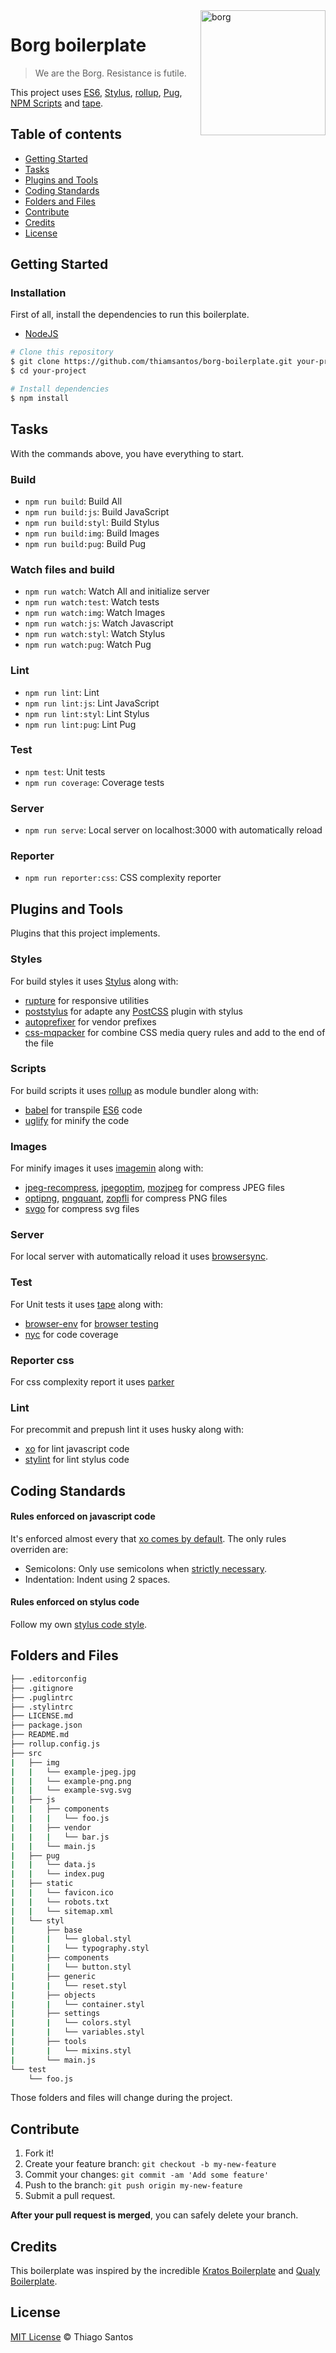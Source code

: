 <img src="https://cdn.rawgit.com/thiamsantos/borg-boilerplate/master/logo-borg.jpg" width="200" alt="borg" align="right">

# Borg boilerplate
> We are the Borg. Resistance is futile.

This project uses [ES6](http://www.ecma-international.org/ecma-262/6.0/), [Stylus](http://stylus-lang.com/), [rollup](http://rollupjs.org/), [Pug](https://github.com/pugjs/pug), [NPM Scripts](https://docs.npmjs.com/misc/scripts) and [tape](https://github.com/substack/tape).

## Table of contents

- [Getting Started](#getting-started)
- [Tasks](#tasks)
- [Plugins and Tools](#plugins-and-tools)
- [Coding Standards](#coding-standards)
- [Folders and Files](#folders-and-files)
- [Contribute](#contribute)
- [Credits](#credits)
- [License](#license)

## Getting Started
### Installation
First of all, install the dependencies to run this boilerplate.
- [NodeJS](https://nodejs.org/en/)

```sh
# Clone this repository
$ git clone https://github.com/thiamsantos/borg-boilerplate.git your-project
$ cd your-project

# Install dependencies
$ npm install
```

## Tasks
With the commands above, you have everything to start.

### Build
- `npm run build`: Build All
- `npm run build:js`: Build JavaScript
- `npm run build:styl`: Build Stylus
- `npm run build:img`: Build Images
- `npm run build:pug`: Build Pug

### Watch files and build
- `npm run watch`: Watch All and initialize server
- `npm run watch:test`: Watch tests
- `npm run watch:img`: Watch Images
- `npm run watch:js`: Watch Javascript
- `npm run watch:styl`: Watch Stylus
- `npm run watch:pug`: Watch Pug

### Lint
- `npm run lint`: Lint
- `npm run lint:js`: Lint JavaScript
- `npm run lint:styl`: Lint Stylus
- `npm run lint:pug`: Lint Pug

### Test
- `npm test`: Unit tests
- `npm run coverage`: Coverage tests

### Server
- `npm run serve`: Local server on localhost:3000 with automatically reload

### Reporter
- `npm run reporter:css`: CSS complexity reporter

## Plugins and Tools
Plugins that this project implements.

### Styles
For build styles it uses [Stylus](http://stylus-lang.com/) along with:
- [rupture](http://jescalan.github.io/rupture/) for responsive utilities
- [poststylus](https://github.com/seaneking/poststylus) for adapte any [PostCSS](http://postcss.org/) plugin with stylus
- [autoprefixer](https://github.com/postcss/autoprefixer) for vendor prefixes
- [css-mqpacker](https://github.com/hail2u/node-css-mqpacker) for combine CSS media query rules and add to the end of the file

### Scripts
For build scripts it uses [rollup](http://rollupjs.org/) as module bundler along with:
- [babel](https://babeljs.io/) for transpile [ES6](http://www.ecma-international.org/ecma-262/6.0/) code
- [uglify](https://github.com/mishoo/UglifyJS) for minify the code

### Images
For minify images it uses [imagemin](https://github.com/imagemin/imagemin) along with:
- [jpeg-recompress](https://github.com/imagemin/imagemin-jpeg-recompress), [jpegoptim](https://github.com/imagemin/imagemin-jpegoptim), [mozjpeg](https://github.com/imagemin/imagemin-mozjpeg) for compress JPEG files
- [optipng](https://github.com/imagemin/imagemin-optipng), [pngquant](https://github.com/imagemin/imagemin-pngquant), [zopfli](https://github.com/imagemin/imagemin-zopfli) for compress PNG files
- [svgo](https://github.com/imagemin/imagemin-svgo) for compress svg files

### Server
For local server with automatically reload it uses [browsersync](https://www.browsersync.io/).

### Test
For Unit tests it uses [tape](https://github.com/substack/tape) along with:
- [browser-env](https://github.com/lukechilds/browser-env) for [browser testing](https://github.com/avajs/ava/blob/master/docs/recipes/browser-testing.md#enjoy)
- [nyc](https://github.com/istanbuljs/nyc) for code coverage

### Reporter css
For css complexity report it uses [parker](https://github.com/katiefenn/parker)

### Lint
For precommit and prepush lint it uses husky along with:
- [xo](https://github.com/sindresorhus/xo) for lint javascript code
- [stylint](https://www.npmjs.com/package/stylint) for lint stylus code

## Coding Standards

#### Rules enforced on javascript code
It's enforced almost every that [xo comes by default](https://github.com/sindresorhus/xo). The only rules overriden are:

- Semicolons: Only use semicolons when [strictly necessary](http://standardjs.com/rules.html#semicolons).
- Indentation: Indent using 2 spaces.

#### Rules enforced on stylus code
Follow my own [stylus code style](https://github.com/thiamsantos/stylus-code-style).

## Folders and Files
```sh
├── .editorconfig
├── .gitignore
├── .puglintrc
├── .stylintrc
├── LICENSE.md
├── package.json
├── README.md
├── rollup.config.js
├── src
|   ├── img
|   |   └── example-jpeg.jpg
|   |   └── example-png.png
|   |   └── example-svg.svg
|   ├── js
|   |   ├── components
|   |   |   └── foo.js
|   |   ├── vendor
|   |   |   └── bar.js
|   |   └── main.js
|   ├── pug
|   |   └── data.js
|   |   └── index.pug
|   ├── static
|   |   └── favicon.ico
|   |   └── robots.txt
|   |   └── sitemap.xml
|   └── styl
|       ├── base
|       |   └── global.styl
|       |   └── typography.styl
|       ├── components
|       |   └── button.styl
|       ├── generic
|       |   └── reset.styl
|       ├── objects
|       |   └── container.styl
|       ├── settings
|       |   └── colors.styl
|       |   └── variables.styl
|       ├── tools
|       |   └── mixins.styl
|       └── main.js
└── test
    └── foo.js
```

Those folders and files will change during the project.

## Contribute

1. Fork it!
2. Create your feature branch: `git checkout -b my-new-feature`
3. Commit your changes: `git commit -am 'Add some feature'`
4. Push to the branch: `git push origin my-new-feature`
5. Submit a pull request.

**After your pull request is merged**, you can safely delete your branch.

## Credits
This boilerplate was inspired by the incredible [Kratos Boilerplate](https://github.com/LFeh/kratos-boilerplate) and [Qualy Boilerplate](https://github.com/Qualy-org/qualy-front).

## License
[MIT License](LICENSE.md) &copy; Thiago Santos
